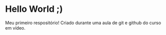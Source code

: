 # Hello World ;)
 Meu primeiro respositório!
Criado durante uma aula de git e github do curso em vídeo.